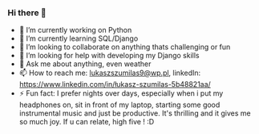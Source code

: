 ### Hi there 👋

- 🔭 I’m currently working on Python
- 🌱 I’m currently learning SQL/Django
- 👯 I’m looking to collaborate on anything thats challenging or fun
- 🤔 I’m looking for help with developing my Django skills
- 💬 Ask me about anything, even weather
- 📫 How to reach me: lukaszszumilas9@wp.pl, linkedIn: https://www.linkedin.com/in/łukasz-szumilas-5b48821aa/
- ⚡ Fun fact: I prefer nights over days, especially when i put my headphones on, sit in front of my laptop, starting some good instrumental music and just be productive. It's thrilling and it gives me so much joy. If u can relate, high five ! :D 
